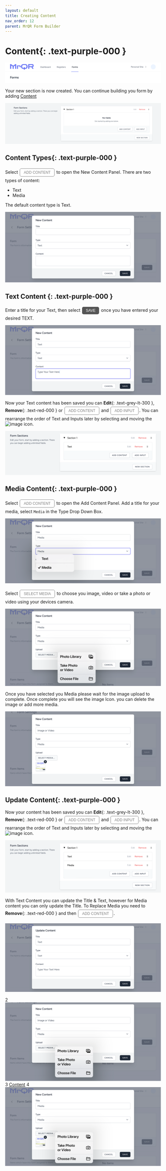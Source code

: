 ```yaml
---
layout: default
title: Creating Content
nav_order: 12
parent: MrQR Form Builder
---
```

<html>
<head>
<style>
.button {
  padding: 5px 12px;
  text-align: center;
  text-decoration: none;
  display: inline-block;
  font-size: 12px;
  margin: 4px 2px;
  cursor: pointer; }
.button1 {background-color: #555555;} /* Black */
.button2 {background-color: white;}
.button1 {color: white;}
.button2 {color: grey;}
.button1 {border: none;}
.button2 {border: 1px solid grey}
.button1 {border-radius: 5px;}
.button2 {border-radius: 5px;}
</style>
</head>
</html>

# **Content**{: .text-purple-000 }
![MrQR Form Builder](/assets/images/Forms/MrQR_Forms_Header.png "Header")

Your new section is now created. You can continue building you form by adding
[Content](https://docs.mrqr.me/FormBuilder/Content) 

![MrQR Form Builder](/assets/images/Forms/MrQR_Form_New_Section_Created.png "Created")

## **Content Types**{: .text-purple-000 }
Select <button class="button button2">ADD CONTENT</button> to open the New Content Panel.
There are two types of content:
* Text
* Media

The default content type is Text.

![Content](/assets/images/Forms/MrQR_Forms_Content_New.png "New")

## **Text Content** {: .text-purple-000 }
Enter a title for your Text, then select <button class="button button1">SAVE</button> once you have entered your desired TEXT.

![Content](/assets/images/Forms/MrQR_Forms_Content_Input_Text.png "Text")

Now your Text content has been saved you can **Edit**{: .text-grey-lt-300 }, **Remove**{: .text-red-000 } or <button class="button button2">ADD CONTENT</button> and <button class="button button2">ADD INPUT</button>. You can rearrange the order of Text and Inputs later by selecting and moving the <img width="20" alt="image" src="https://docs.mrqr.me/assets/images/Forms/MrQR_Form_Move_Field.png"> icon.

![Content](/assets/images/Forms/MrQR_Forms_Content_Text_Added.png "Text Added")

## **Media Content**{: .text-purple-000 }

Select <button class="button button2">ADD CONTENT</button> to open the Add Content Panel.
Add a title for your media, select `Media` in the Type Drop Down Box.

![Content](/assets/images/Forms/MrQR_Forms_Content_Type_Media.png "Type - Media")

Select <button class="button button2">SELECT MEDIA</button> to choose you image, video or take a photo or video using your devices camera.

![Content](/assets/images/Forms/MrQR_Forms_Content_Select_Media.png "Select Media")

Once you have selected you Media please wait for the image upload to complete. Once complete you will see the image Icon.
you can delete the image or add more media.

![Content](/assets/images/Forms/MrQR_Form_Content_Media.png "Media")




## **Update Content**{: .text-purple-000 }

Now your content has been saved you can **Edit**{: .text-grey-lt-300 }, **Remove**{: .text-red-000 } or <button class="button button2">ADD CONTENT</button> and <button class="button button2">ADD INPUT</button>. You can rearrange the order of Text and Inputs later by selecting and moving the <img width="20" alt="image" src="https://docs.mrqr.me/assets/images/Forms/MrQR_Form_Move_Field.png"> icon.

![Content](/assets/images/Forms/MrQR_Forms_Content_Text_Media.png "Text & Media")

With Text Content you can update the Title & Text, however for Media content you can only update the Title. To Replace Media you need to **Remove**{: .text-red-000 } and then <button class="button button2">ADD CONTENT</button>.

![Content](/assets/images/Forms/MrQR_Forms_Content_Type_Text.png "Type - Text")



2
![Content](/assets/images/Forms/MrQR_Form_Content_Media_Select.png "Select")
3
[Content](https://docs.mrqr.me/FormBuilder/Content) 
4
![Content](/assets/images/Forms/MrQR_Forms_Content_Additional_Media.png "Additional Media")


